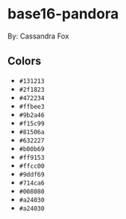# base16-pandora

By: Cassandra Fox

## Colors

* `#131213`
* `#2f1823`
* `#472234`
* `#ffbee3`
* `#9b2a46`
* `#f15c99`
* `#81506a`
* `#632227`
* `#b00b69`
* `#ff9153`
* `#ffcc00`
* `#9ddf69`
* `#714ca6`
* `#008080`
* `#a24030`
* `#a24030`
